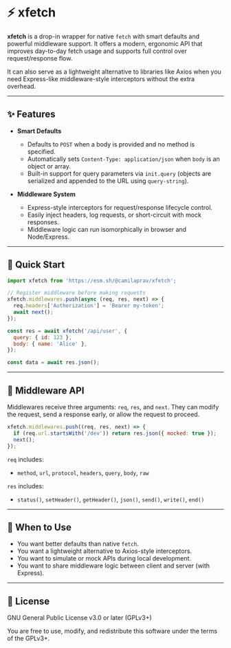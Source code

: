 # ⚡ xfetch

**xfetch** is a drop-in wrapper for native `fetch` with smart defaults and powerful middleware support. It offers a modern, ergonomic API that improves day-to-day fetch usage and supports full control over request/response flow.

It can also serve as a lightweight alternative to libraries like Axios when you need Express-like middleware-style interceptors without the extra overhead.

---

## ✨ Features

- **Smart Defaults**
  - Defaults to `POST` when a body is provided and no method is specified.
  - Automatically sets `Content-Type: application/json` when `body` is an object or array.
  - Built-in support for query parameters via `init.query` (objects are serialized and appended to the URL using `query-string`).

- **Middleware System**
  - Express-style interceptors for request/response lifecycle control.
  - Easily inject headers, log requests, or short-circuit with mock responses.
  - Middleware logic can run isomorphically in browser and Node/Express.

---

## 🚀 Quick Start

```js
import xfetch from 'https://esm.sh/@camilaprav/xfetch';

// Register middleware before making requests
xfetch.middlewares.push(async (req, res, next) => {
  req.headers['Authorization'] = 'Bearer my-token';
  await next();
});

const res = await xfetch('/api/user', {
  query: { id: 123 },
  body: { name: 'Alice' },
});

const data = await res.json();
```

---

## 🧩 Middleware API

Middlewares receive three arguments: `req`, `res`, and `next`.
They can modify the request, send a response early, or allow the request to proceed.

```js
xfetch.middlewares.push((req, res, next) => {
  if (req.url.startsWith('/dev')) return res.json({ mocked: true });
  next();
});
```

`req` includes:
- `method`, `url`, `protocol`, `headers`, `query`, `body`, `raw`

`res` includes:
- `status()`, `setHeader()`, `getHeader()`, `json()`, `send()`, `write()`, `end()`

---

## 🧠 When to Use

- You want better defaults than native `fetch`.
- You want a lightweight alternative to Axios-style interceptors.
- You want to simulate or mock APIs during local development.
- You want to share middleware logic between client and server (with Express).

---

## 📜 License

GNU General Public License v3.0 or later (GPLv3+)

You are free to use, modify, and redistribute this software under the terms of the GPLv3+.

